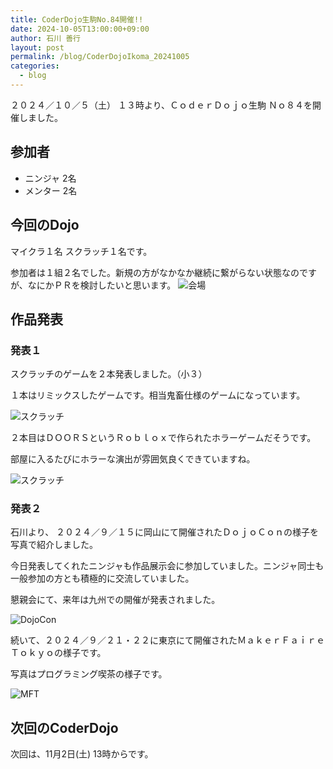 ```yaml
---
title: CoderDojo生駒No.84開催!!
date: 2024-10-05T13:00:00+09:00
author: 石川 善行
layout: post
permalink: /blog/CoderDojoIkoma_20241005
categories:
  - blog
---
```

２０２４／１０／５（土） １３時より、ＣｏｄｅｒＤｏｊｏ生駒 Ｎｏ８４を開催しました。

## 参加者

- ニンジャ 2名
- メンター 2名

## 今回のDojo

マイクラ１名
スクラッチ１名です。

参加者は１組２名でした。新規の方がなかなか継続に繋がらない状態なのですが、なにかＰＲを検討したいと思います。
![会場](/assets/images/2024/10/1005_0.jpg)

## 作品発表
### 発表１
スクラッチのゲームを２本発表しました。（小３）

１本はリミックスしたゲームです。相当鬼畜仕様のゲームになっています。

![スクラッチ](/assets/images/2024/10/1005_1.jpg)

２本目はＤＯＯＲＳというＲｏｂｌｏｘで作られたホラーゲームだそうです。

部屋に入るたびにホラーな演出が雰囲気良くできていますね。

![スクラッチ](/assets/images/2024/10/1005_2.jpg)

### 発表２
石川より、
２０２４／９／１５に岡山にて開催されたＤｏｊｏＣｏｎの様子を写真で紹介しました。

今日発表してくれたニンジャも作品展示会に参加していました。ニンジャ同士も一般参加の方とも積極的に交流していました。

懇親会にて、来年は九州での開催が発表されました。

![DojoCon](/assets/images/2024/10/1005_3.jpg)

続いて、２０２４／９／２１・２２に東京にて開催されたＭａｋｅｒＦａｉｒｅＴｏｋｙｏの様子です。

写真はプログラミング喫茶の様子です。

![MFT](/assets/images/2024/10/1005_4.jpg)

## 次回のCoderDojo
次回は、11月2日(土) 13時からです。

